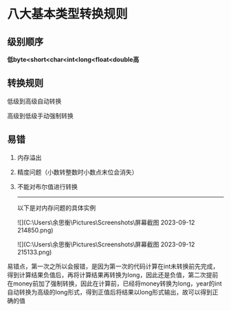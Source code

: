 # 八大基本类型转换规则

## 级别顺序

**低byte<short<char<int<long<float<double高**

## 转换规则

低级到高级自动转换

高级到低级手动强制转换

## 易错

1. 内存溢出

2. 精度问题（小数转整数时小数点末位会消失）

3. 不能对布尔值进行转换

   ---

   以下是对内存问题的具体实例

   ![](C:\Users\余思衡\Pictures\Screenshots\屏幕截图 2023-09-12 214850.png)

   ![](C:\Users\余思衡\Pictures\Screenshots\屏幕截图 2023-09-12 215133.png)

易错点，第一次之所以会报错，是因为第一次的代码计算在int未转换前先完成，得到计算结果负值后，再将计算结果再转换为long，因此还是负值，第二次提前在money前加了强制转换，因此在计算前，已经将money转换为long，year的int自动转换为高级的long形式，得到正值后将结果以long形式输出，故可以得到正确的值